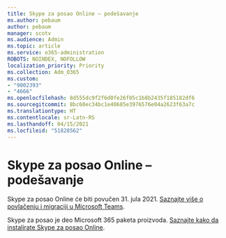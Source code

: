 ```yaml
---
title: Skype za posao Online – podešavanje
ms.author: pebaum
author: pebaum
manager: scotv
ms.audience: Admin
ms.topic: article
ms.service: o365-administration
ROBOTS: NOINDEX, NOFOLLOW
localization_priority: Priority
ms.collection: Adm_O365
ms.custom:
- "9002393"
- "4666"
ms.openlocfilehash: 8d555dc9f2f6d0fe26f05c1b8b2435f185182df6
ms.sourcegitcommit: 8bc60ec34bc1e40685e3976576e04a2623f63a7c
ms.translationtype: HT
ms.contentlocale: sr-Latn-RS
ms.lasthandoff: 04/15/2021
ms.locfileid: "51828562"
---
```

# <a name="set-up-skype-for-business-online"></a>Skype za posao Online – podešavanje

Skype za posao Online će biti povučen 31. jula 2021. [Saznajte više o povlačenju i migraciji u Microsoft Teams](https://docs.microsoft.com/microsoftteams/skype-for-business-online-retirement).

Skype za posao je deo Microsoft 365 paketa proizvoda. [Saznajte kako da instalirate Skype za posao Online](https://support.office.com/article/Install-Skype-for-Business-Online-8a618bc4-3fc8-4d5f-9d62-cf93a0494800).
